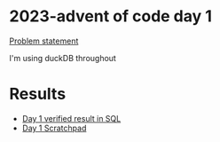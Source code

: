 # 2023-advent of code day 1

[Problem statement](https://adventofcode.com/2023/day/1)

I'm using duckDB throughout

# Results
* [Day 1 verified result in SQL](2023-day1-answer.sql)
* [Day 1 Scratchpad](2023-day1-working.sql)

